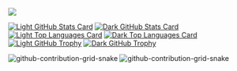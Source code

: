 ![](https://github-profile-summary-cards.vercel.app/api/cards/profile-details?username=taku-256&theme=github_dark)

[![Light GitHub Stats Card](https://github-readme-stats.vercel.app/api?username=taku-256&show_icons=true&count_private=true&theme=light#gh-light-mode-only)](https://github.com/taku-256#gh-light-mode-only)
[![Dark GitHub Stats Card](https://github-readme-stats.vercel.app/api?username=taku-256&show_icons=true&count_private=true&theme=dark#gh-dark-mode-only)](https://github.com/taku-256#gh-dark-mode-only)
[![Light Top Languages Card](https://github-readme-stats.vercel.app/api/top-langs/?username=taku-256&langs_count=8&hide=SWIG,Makefile&theme=light#gh-light-mode-only)](https://github.com/taku-256#gh-light-mode-only)
[![Dark Top Languages Card](https://github-readme-stats.vercel.app/api/top-langs/?username=taku-256&langs_count=8&hide=SWIG,Makefile&theme=dark#gh-dark-mode-only)](https://github.com/taku-256#gh-dark-mode-only)
[![Light GitHub Trophy](https://github-profile-trophy.vercel.app/?username=taku-256&theme=light#gh-light-mode-only)](https://github.com/taku-256#gh-light-mode-only)
[![Dark GitHub Trophy](https://github-profile-trophy.vercel.app/?username=taku-256&theme=discord#gh-dark-mode-only)](https://github.com/taku-256#gh-dark-mode-only)

![github-contribution-grid-snake](https://raw.githubusercontent.com/taku-256/taku-256/main/img/snake.svg#gh-light-mode-only)
![github-contribution-grid-snake](https://raw.githubusercontent.com/taku-256/taku-256/main/img/snake_dark.svg#gh-dark-mode-only)
